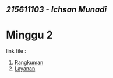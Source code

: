 ## _215611103 - Ichsan Munadi_

# Minggu 2

link file :
1. [Rangkuman](https://github.com/papiyot/tekn-cloud-computing/blob/master/minggu-02/rangkuman-saas.md)
2. [Layanan](https://github.com/papiyot/tekn-cloud-computing/blob/master/minggu-02/layanan-saas.md)